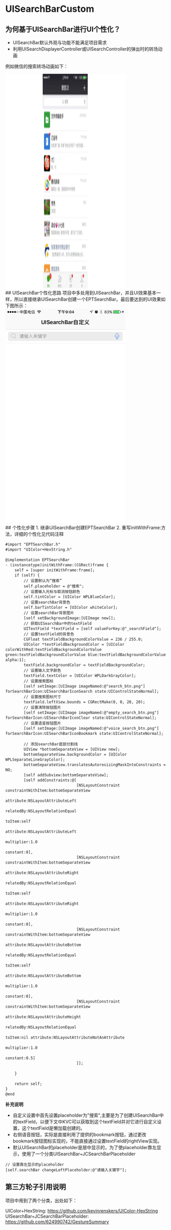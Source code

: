 # UISearchBarCustom
## 为何基于UISearchBar进行UI个性化？
- UISearchBar默认外观与功能不能满足项目需求
- 利用UISearchDisplayerController或UISearchController的弹出时的转场动画

例如微信的搜索转场动画如下：

<div align=left><img width="375" height="667" src="https://github.com/RogerHXJ/UISearchBarCustom/blob/master/图片/UISearchBar转场动画.gif"/></div>
## UISearchBar个性化思路
项目中多处用到UISearchBar，并且UI效果基本一样，所以直接继承UISearchBar创建一个EPTSearchBar。最后要达到的UI效果如下图所示：

<div align=left><img width="375" height="667" src="https://github.com/RogerHXJ/UISearchBarCustom/blob/master/图片/UISearchBar自定义效果图.PNG"/></div>
## 个性化步骤
1. 继承UISearchBar创建EPTSearchBar
2. 重写initWithFrame:方法，详细的个性化见代码注释

```objc
#import "EPTSearchBar.h"
#import "UIColor+HexString.h"

@implementation EPTSearchBar
- (instancetype)initWithFrame:(CGRect)frame {
    self = [super initWithFrame:frame];
    if (self) {
        // 设置默认为“搜索”
        self.placeholder = @"搜索";
        // 设置输入光标与取消按钮颜色
        self.tintColor = [UIColor WPLBlueColor];
        // 设置searchBar背景色
        self.barTintColor = [UIColor whiteColor];
        // 设置searchBar背景图片
        [self setBackgroundImage:[UIImage new]];
        // 获取UISearchBar中的textField
        UITextField *textField = [self valueForKey:@"_searchField"];
        // 设置textField的背景色
        CGFloat textFieldBackgroundColorValue = 236 / 255.0;
        UIColor *textFieldBackgroundColor = [UIColor colorWithRed:textFieldBackgroundColorValue green:textFieldBackgroundColorValue blue:textFieldBackgroundColorValue alpha:1];
        textField.backgroundColor = textFieldBackgroundColor;
        // 设置输入文字颜色
        textField.textColor = [UIColor WPLDarkGrayColor];
        // 设置搜索图标
        [self setImage:[UIImage imageNamed:@"search_btn.png"] forSearchBarIcon:UISearchBarIconSearch state:UIControlStateNormal];
        // 设置搜索图标尺寸
        textField.leftView.bounds = CGRectMake(0, 0, 20, 20);
        // 设置清除按钮图片
        [self setImage:[UIImage imageNamed:@"empty_search_btn.png"] forSearchBarIcon:UISearchBarIconClear state:UIControlStateNormal];
        // 设置语音按钮图片
        [self setImage:[UIImage imageNamed:@"voice_search_btn.png"] forSearchBarIcon:UISearchBarIconBookmark state:UIControlStateNormal];
        
        // 添加searchBar底部分割线
        UIView *bottomSeparateView = [UIView new];
        bottomSeparateView.backgroundColor = [UIColor WPLSeparateLineGrayColor];
        bottomSeparateView.translatesAutoresizingMaskIntoConstraints = NO;
        [self addSubview:bottomSeparateView];
        [self addConstraints:@[
                               [NSLayoutConstraint constraintWithItem:bottomSeparateView
                                                            attribute:NSLayoutAttributeLeft
                                                            relatedBy:NSLayoutRelationEqual
                                                               toItem:self
                                                            attribute:NSLayoutAttributeLeft
                                                           multiplier:1.0
                                                             constant:0],
                               [NSLayoutConstraint constraintWithItem:bottomSeparateView
                                                            attribute:NSLayoutAttributeRight
                                                            relatedBy:NSLayoutRelationEqual
                                                               toItem:self
                                                            attribute:NSLayoutAttributeRight
                                                           multiplier:1.0
                                                             constant:0],
                               [NSLayoutConstraint constraintWithItem:bottomSeparateView
                                                            attribute:NSLayoutAttributeBottom
                                                            relatedBy:NSLayoutRelationEqual
                                                               toItem:self
                                                            attribute:NSLayoutAttributeBottom
                                                           multiplier:1.0
                                                             constant:0],
                               [NSLayoutConstraint constraintWithItem:bottomSeparateView
                                                            attribute:NSLayoutAttributeHeight
                                                            relatedBy:NSLayoutRelationEqual
                                                               toItem:nil attribute:NSLayoutAttributeNotAnAttribute
                                                           multiplier:1.0
                                                             constant:0.5]
                               ]];

    }
    
    return self;
}
@end
```
**补充说明**

- 自定义设置中首先设置placeholder为"搜索",主要是为了创建UISearchBar中的textField，以便下文中KVC可以获取到这个textField并对它进行自定义设置，这个textField是懒加载创建的。
- 右侧语音按钮，实际是直接利用了提供的bookmark按钮，通过更改bookmark按钮图标实现的，不能直接通过设置textField的rightView实现。
- 默认UISearchBar的placeholder是居中显示的，为了使placeholder靠左显示，使用了一个分类UISearchBar+JCSearchBarPlaceholder

```objc
// 设置靠左显示的placeholder
[self.searchBar changeLeftPlaceholder:@"请输入关键字"];
```

## 第三方轮子引用说明
项目中用到了两个分类，出处如下：

UIColor+HexString: https://github.com/kevinrenskers/UIColor-HexString
UISearchBar+JCSearchBarPlaceholder: https://github.com/624990742/GestureSummary